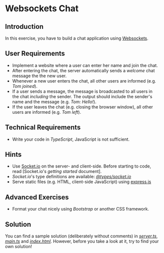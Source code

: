 # Websockets Chat

## Introduction

In this exercise, you have to build a chat application using [Websockets](https://en.wikipedia.org/wiki/WebSocket).


## User Requirements

* Implement a website where a user can enter her name and join the chat.
* After entering the chat, the server automatically sends a *welcome* chat message the the new user.
* Whenever a new user enters the chat, all other users are informed (e.g. *Tom joined*).
* If a user sends a message, the message is broadcasted to all users in the chat *including* the sender. The output should include the sender's name and the message (e.g. *Tom: Hello!*).
* If the user leaves the chat (e.g. closing the browser window), all other users are informed (e.g. *Tom left*).


## Technical Requirements

* Write your code in *TypeScript*, JavaScript is not sufficient.


## Hints

* Use [Socket.io](https://socket.io) on the server- and client-side. Before starting to code, read [Socket.io's *getting started* document].
* *Socket.io*'s type definitions are available: [*@types/socket.io*](https://www.npmjs.com/package/@types/socket.io)
* Serve static files (e.g. HTML, client-side JavaScript) using [express.js](http://expressjs.com/en/starter/static-files.html)


## Advanced Exercises

* Format your chat nicely using *Bootstrap* or another CSS framework.


## Solution

You can find a sample solution (deliberately without comments) in [*server.ts*](server.ts), [*main.ts*](public/main.ts) and [*index.html*](public/index.html). However, before you take a look at it, try to find your own solution!
